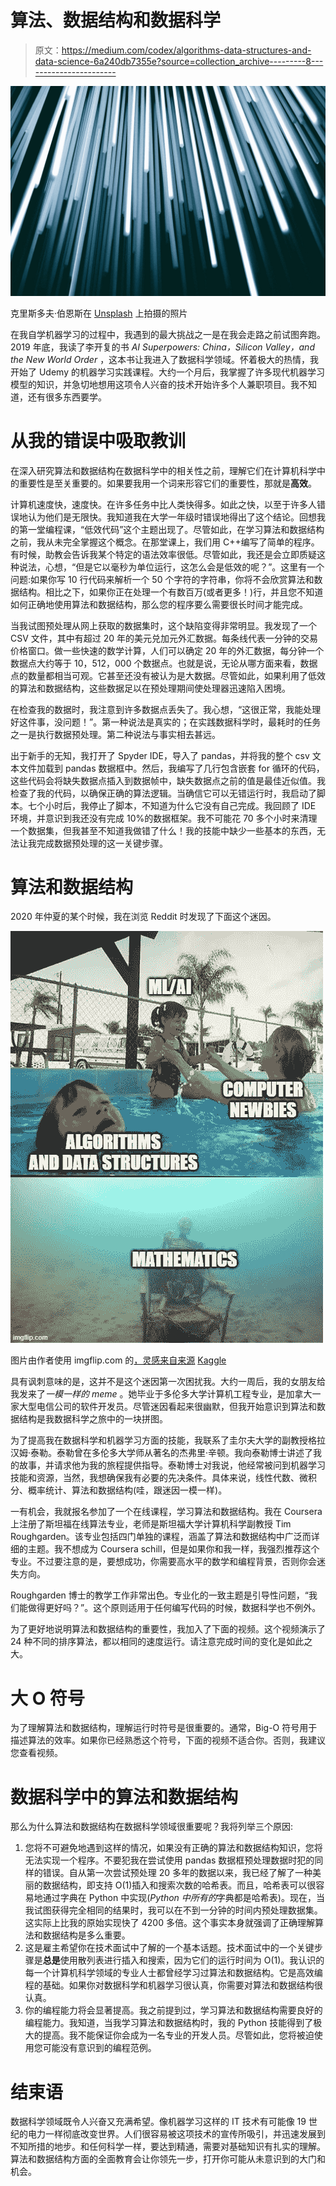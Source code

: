 # 算法、数据结构和数据科学

> 原文：<https://medium.com/codex/algorithms-data-structures-and-data-science-6a240db7355e?source=collection_archive---------8----------------------->

![](img/b03627014e9b98c9da8d0e3285ca6062.png)

克里斯多夫·伯恩斯在 [Unsplash](https://unsplash.com?utm_source=medium&utm_medium=referral) 上拍摄的照片

在我自学机器学习的过程中，我遇到的最大挑战之一是在我会走路之前试图奔跑。2019 年底，我读了李开复的书 *AI Superpowers: China，Silicon Valley，and the New World Order* ，这本书让我进入了数据科学领域。怀着极大的热情，我开始了 Udemy 的机器学习实践课程。大约一个月后，我掌握了许多现代机器学习模型的知识，并急切地想用这项令人兴奋的技术开始许多个人兼职项目。我不知道，还有很多东西要学。

# 从我的错误中吸取教训

在深入研究算法和数据结构在数据科学中的相关性之前，理解它们在计算机科学中的重要性是至关重要的。如果要我用一个词来形容它们的重要性，那就是**高效**。

计算机速度快，速度快。在许多任务中比人类快得多。如此之快，以至于许多人错误地认为他们是无限快。我知道我在大学一年级时错误地得出了这个结论。回想我的第一堂编程课，“低效代码”这个主题出现了。尽管如此，在学习算法和数据结构之前，我从未完全掌握这个概念。在那堂课上，我们用 C++编写了简单的程序。有时候，助教会告诉我某个特定的语法效率很低。尽管如此，我还是会立即质疑这种说法，心想，“但是它以毫秒为单位运行，这怎么会是低效的呢？”。这里有一个问题:如果你写 10 行代码来解析一个 50 个字符的字符串，你将不会欣赏算法和数据结构。相比之下，如果你正在处理一个有数百万(或者更多！)行，并且您不知道如何正确地使用算法和数据结构，那么您的程序要么需要很长时间才能完成。

当我试图预处理从网上获取的数据集时，这个缺陷变得非常明显。我发现了一个 CSV 文件，其中有超过 20 年的美元兑加元外汇数据。每条线代表一分钟的交易价格窗口。做一些快速的数学计算，人们可以确定 20 年的外汇数据，每分钟一个数据点大约等于 10，512，000 个数据点。也就是说，无论从哪方面来看，数据点的数量都相当可观。它甚至还没有被认为是大数据。尽管如此，如果利用了低效的算法和数据结构，这些数据足以在预处理期间使处理器迅速陷入困境。

在检查我的数据时，我注意到许多数据点丢失了。我心想，“这很正常，我能处理好这件事，没问题！”。第一种说法是真实的；在实践数据科学时，最耗时的任务之一是执行数据预处理。第二种说法与事实相去甚远。

出于新手的无知，我打开了 Spyder IDE，导入了 pandas，并将我的整个 csv 文本文件加载到 pandas 数据框中。然后，我编写了几行包含嵌套 for 循环的代码，这些代码会将缺失数据点插入到数据帧中，缺失数据点之前的值是最佳近似值。我检查了我的代码，以确保正确的算法逻辑。当确信它可以无错运行时，我启动了脚本。七个小时后，我停止了脚本，不知道为什么它没有自己完成。我回顾了 IDE 环境，并意识到我还没有完成 10%的数据框架。我不可能花 70 多个小时来清理一个数据集，但我甚至不知道我做错了什么！我的技能中缺少一些基本的东西，无法让我完成数据预处理的这一关键步骤。

# 算法和数据结构

2020 年仲夏的某个时候，我在浏览 Reddit 时发现了下面这个迷因。

![](img/24f480765cda10a81a1f4583a310cae8.png)

图片由作者使用 imgflip.com 的[，灵感来自来源](https://imgflip.com) [Kaggle](https://www.kaggle.com/getting-started/177451)

具有讽刺意味的是，这并不是这个迷因第一次困扰我。大约一周后，我的女朋友给我发来了*一模一样的 meme* 。她毕业于多伦多大学计算机工程专业，是加拿大一家大型电信公司的软件开发员。尽管迷因看起来很幽默，但我开始意识到算法和数据结构是我数据科学之旅中的一块拼图。

为了提高我在数据科学和机器学习方面的技能，我联系了圭尔夫大学的副教授格拉汉姆·泰勒。泰勒曾在多伦多大学师从著名的杰弗里·辛顿。我向泰勒博士讲述了我的故事，并请求他为我的旅程提供指导。泰勒博士对我说，他经常被问到机器学习技能和资源，当然，我想确保我有必要的先决条件。具体来说，线性代数、微积分、概率统计、算法和数据结构(哇，跟迷因一模一样)。

一有机会，我就报名参加了一个在线课程，学习算法和数据结构。我在 Coursera 上注册了斯坦福在线算法专业，老师是斯坦福大学计算机科学副教授 Tim Roughgarden。该专业包括四门单独的课程，涵盖了算法和数据结构中广泛而详细的主题。我不想成为 Coursera schill，但是如果你和我一样，我强烈推荐这个专业。不过要注意的是，要想成功，你需要高水平的数学和编程背景，否则你会迷失方向。

Roughgarden 博士的教学工作非常出色。专业化的一致主题是引导性问题，“我们能做得更好吗？”。这个原则适用于任何编写代码的时候，数据科学也不例外。

为了更好地说明算法和数据结构的重要性，我加入了下面的视频。这个视频演示了 24 种不同的排序算法，都以相同的速度运行。请注意完成时间的变化是如此之大。

# 大 O 符号

为了理解算法和数据结构，理解运行时符号是很重要的。通常，Big-O 符号用于描述算法的效率。如果你已经熟悉这个符号，下面的视频不适合你。否则，我建议您查看视频。

# 数据科学中的算法和数据结构

那么为什么算法和数据结构在数据科学领域很重要呢？我将列举三个原因:

1.  您将不可避免地遇到这样的情况，如果没有正确的算法和数据结构知识，您将无法实现一个程序。不要犯我在尝试使用 pandas 数据框预处理数据时犯的同样的错误。自从第一次尝试预处理 20 多年的数据以来，我已经了解了一种美丽的数据结构，即支持 O(1)插入和搜索次数的哈希表。而且，哈希表可以很容易地通过字典在 Python 中实现(*Python 中所有的*字典都是哈希表)。现在，当我试图获得完全相同的结果时，我可以在不到一分钟的时间内预处理数据集。这实际上比我的原始实现快了 4200 多倍。这个事实本身就强调了正确理解算法和数据结构是多么重要。
2.  这是雇主希望你在技术面试中了解的一个基本话题。技术面试中的一个关键步骤是**总是**使用散列表进行插入和搜索，因为它们的运行时间为 O(1)。我认识的每一个计算机科学领域的专业人士都曾经学习过算法和数据结构。它是高效编程的基础。如果你对数据科学和机器学习很认真，你需要对算法和数据结构很认真。
3.  你的编程能力将会显著提高。我之前提到过，学习算法和数据结构需要良好的编程能力。我知道，当我学习算法和数据结构时，我的 Python 技能得到了极大的提高。我不能保证你会成为一名专业的开发人员。尽管如此，您将被迫使用您可能没有意识到的编程范例。

# 结束语

数据科学领域既令人兴奋又充满希望。像机器学习这样的 IT 技术有可能像 19 世纪的电力一样彻底改变世界。人们很容易被这项技术的宣传所吸引，并迅速发展到不知所措的地步。和任何科学一样，要达到精通，需要对基础知识有扎实的理解。算法和数据结构方面的全面教育会让你领先一步，打开你可能从未意识到的大门和机会。